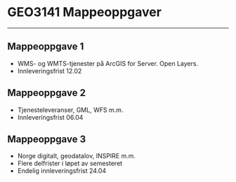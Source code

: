 # GEO3141 Mappeoppgaver

---

## Mappeoppgave 1

- WMS- og WMTS-tjenester på ArcGIS for Server. Open Layers.
- Innleveringsfrist 12.02

## Mappeoppgave 2

- Tjenesteleveranser, GML, WFS m.m.
- Innleveringsfrist 06.04

## Mappeoppgave 3

- Norge digitalt, geodatalov, INSPIRE m.m.
- Flere delfrister i løpet av semesteret
- Endelig innleveringsfrist 24.04
